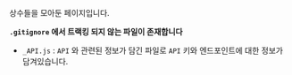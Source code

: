 상수들을 모아둔 페이지입니다.

**`.gitignore` 에서 트랙킹 되지 않는 파일이 존재합니다**

- `_API.js` : `API` 와 관련된 정보가 담긴 파일로 `API` 키와 엔드포인트에 대한 정보가 담겨있습니다.
